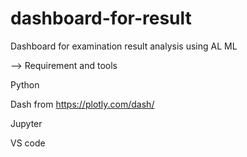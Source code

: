 # dashboard-for-result

Dashboard for examination result analysis using AL ML

--> Requirement and tools 

Python

Dash from https://plotly.com/dash/

Jupyter

VS code

